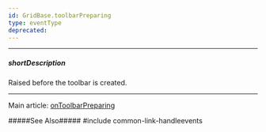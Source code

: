 ```yaml
---
id: GridBase.toolbarPreparing
type: eventType
deprecated: 
---
```

---
##### shortDescription
Raised before the toolbar is created.

---
Main article: [onToolbarPreparing](/api-reference/10%20UI%20Components/GridBase/1%20Configuration/onToolbarPreparing.md '{basewidgetpath}/Configuration/#onToolbarPreparing')

#####See Also#####
#include common-link-handleevents